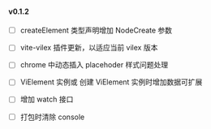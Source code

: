 #### v0.1.2

- [ ] createElement 类型声明增加 NodeCreate 参数

- [ ] vite-vilex 插件更新，以适应当前 vilex 版本

- [ ] chrome 中动态插入 placehoder 样式问题处理

- [ ] ViElement 实例或 创建 ViElement 实例时增加数据可扩展

- [ ] 增加 watch 接口

- [ ] 打包时清除 console